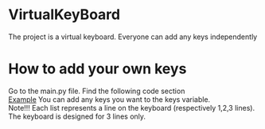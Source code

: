 # VirtualKeyBoard<br>
The project is a virtual keyboard. Everyone can add any keys independently<br>
# How to add your own keys<br>
Go to the main.py file. Find the following code section<br>
[Example](Image\image.png)
You can add any keys you want to the keys variable.<br>
Note!!! Each list represents a line on the keyboard (respectively 1,2,3 lines). The keyboard is designed for 3 lines only.<br>
